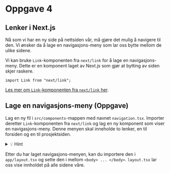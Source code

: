 # Oppgave 4

## Lenker i Next.js

Nå som vi har en ny side på nettsiden vår, må gjøre det mulig å navigere til den. Vi ønsker da å lage en navigasjons-meny som lar oss bytte mellom de ulike sidene.

Vi kan bruke `Link`-komponenten fra `next/link` for å lage en navigasjons-meny. Dette er en komponent laget av Next.js som gjør at bytting av siden skjer raskere.

```tsx
import Link from "next/link";
```

[Les mer om `Link`-komponenten fra `next/link` her](https://nextjs.org/docs/app/api-reference/components/link).

## Lage en navigasjons-meny (Oppgave)

Lag en ny fil i `src/components`-mappen med navnet `navigation.tsx`. Importer deretter `Link`-komponenten fra `next/link` og lag en ny komponent som viser en navigasjons-meny. Denne menyen skal inneholde to lenker, en til forsiden og en til prosjektsiden.

<details>

<summary>💡 Hint</summary>

```tsx
// src/components/navigation.tsx
import Link from "next/link";

// Din kode...

export function Navigation() {
  return (
    <nav className="flex gap-4">
      <Link className="text-blue-300 hover:text-blue-100" href="/">
        Hjem
      </Link>
      <Link className="text-blue-300 hover:text-blue-100" href="/prosjekter">
        Prosjekter
      </Link>
    </nav>
  );
}
```

</details>

Etter du har laget navigasjons-menyen, kan du importere den i `app/layout.tsx` og sette den i mellom `<body> ... </body>`. `layout.tsx` lar oss vise innholdet på alle sidene våre.
